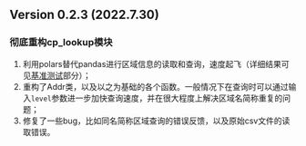 ## Version 0.2.3 (2022.7.30)

### 彻底重构cp_lookup模块

1. 利用polars替代pandas进行区域信息的读取和查询，速度起飞（详细结果可见[基准测试](./benchmark.md)部分）；
2. 重构了Addr类，以及以之为基础的各个函数。一般情况下在查询时可以通过输入`level`参数进一步加快查询速度，并在很大程度上解决区域名简称重复的问题；
3. 修复了一些bug，比如同名简称区域查询的错误反馈，以及原始csv文件的读取错误。